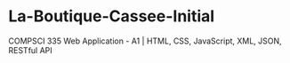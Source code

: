 # La-Boutique-Cassee-Initial
COMPSCI 335 Web Application - A1 | HTML, CSS, JavaScript, XML, JSON, RESTful API 

